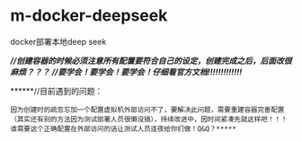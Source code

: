 # m-docker-deepseek
docker部署本地deep seek

*****//创建容器的时候必须注意所有配置要符合自己的设定，创建完成之后，后面改很麻烦？？？*****
*****//要学会！要学会！要学会！仔细看官方文档!!!!!!!!!!!!!*****


******//目前遇到的问题：

	因为创建时的疏忽忘加一个配置虚拟机外部访问不了，要解决此问题，需要重建容器完善配置（其实还有别的方法因为测试部署人员很懒没搞），持续改进中，因时间紧凑先就这样吧！！！
	谁需要这个正确配置在外部访问的话让测试人员连夜给你们做！Q&Q？*****
